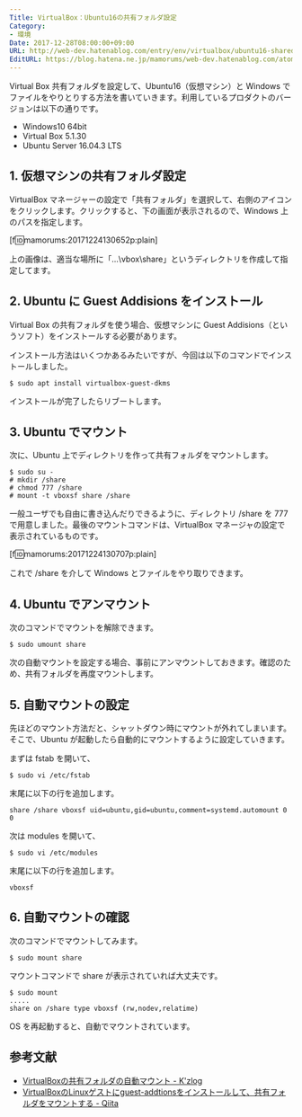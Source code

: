 ```yaml
---
Title: VirtualBox：Ubuntu16の共有フォルダ設定
Category:
- 環境
Date: 2017-12-28T08:00:00+09:00
URL: http://web-dev.hatenablog.com/entry/env/virtualbox/ubuntu16-shared-folder
EditURL: https://blog.hatena.ne.jp/mamorums/web-dev.hatenablog.com/atom/entry/8599973812329272416
---
```


Virtual Box 共有フォルダを設定して、Ubuntu16（仮想マシン）と Windows でファイルをやりとりする方法を書いていきます。利用しているプロダクトのバージョンは以下の通りです。

- Windows10 64bit
- Virtual Box 5.1.30
- Ubuntu Server 16.04.3 LTS 


## 1. 仮想マシンの共有フォルダ設定
VirtualBox マネージャーの設定で「共有フォルダ」を選択して、右側のアイコンをクリックします。クリックすると、下の画面が表示されるので、Windows 上のパスを指定します。

[f:id:mamorums:20171224130652p:plain]

上の画像は、適当な場所に「...\vbox\share」というディレクトリを作成して指定してます。


## 2. Ubuntu に Guest Addisions をインストール
Virtual Box の共有フォルダを使う場合、仮想マシンに Guest Addisions（というソフト）をインストールする必要があります。

インストール方法はいくつかあるみたいですが、今回は以下のコマンドでインストールしました。

```
$ sudo apt install virtualbox-guest-dkms
```

インストールが完了したらリブートします。


## 3. Ubuntu でマウント
次に、Ubuntu 上でディレクトリを作って共有フォルダをマウントします。

```
$ sudo su -
# mkdir /share
# chmod 777 /share
# mount -t vboxsf share /share
```

一般ユーザでも自由に書き込んだりできるように、ディレクトリ /share を 777 で用意しました。最後のマウントコマンドは、VirtualBox マネージャの設定で表示されているものです。

[f:id:mamorums:20171224130707p:plain]

これで /share を介して Windows とファイルをやり取りできます。


## 4. Ubuntu でアンマウント
次のコマンドでマウントを解除できます。

```
$ sudo umount share
```

次の自動マウントを設定する場合、事前にアンマウントしておきます。確認のため、共有フォルダを再度マウントします。


## 5. 自動マウントの設定
先ほどのマウント方法だと、シャットダウン時にマウントが外れてしまいます。そこで、Ubuntu が起動したら自動的にマウントするように設定していきます。

まずは fstab を開いて、

```
$ sudo vi /etc/fstab
```

末尾に以下の行を追加します。

```
share /share vboxsf uid=ubuntu,gid=ubuntu,comment=systemd.automount 0 0
```

次は modules を開いて、

```
$ sudo vi /etc/modules
```

末尾に以下の行を追加します。

```
vboxsf
```


## 6. 自動マウントの確認
次のコマンドでマウントしてみます。

```
$ sudo mount share
```

マウントコマンドで share が表示されていれば大丈夫です。

```
$ sudo mount
.....
share on /share type vboxsf (rw,nodev,relatime)
```

OS を再起動すると、自動でマウントされています。


## 参考文献
- [VirtualBoxの共有フォルダの自動マウント - K'zlog](http://kzlog.picoaccel.com/post-968/)
- [VirtualBoxのLinuxゲストにguest-addtionsをインストールして、共有フォルダをマウントする - Qiita](https://qiita.com/seijikohara/items/6bac67de38a2d6838127)
